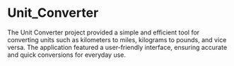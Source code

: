 # Unit_Converter
The Unit Converter project provided a simple and efficient tool for converting units such as kilometers to miles, kilograms to pounds, and vice versa. The application featured a user-friendly interface, ensuring accurate and quick conversions for everyday use.
